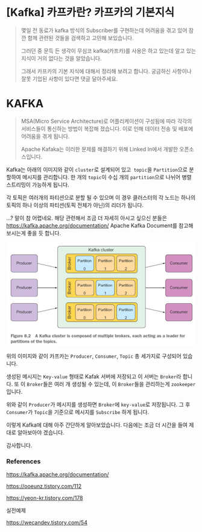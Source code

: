 # [Kafka] 카프카란? 카프카의 기본지식

> 몇일 전 동료가 kafka 방식의 Subscriber를 구현하는데 어려움을 겪고 있어 잠깐 함께 관련된 것들을 검색하고 고민해 보있습니다. 
>
> 그러던 중 문득 든 생각이 무심코 kafka(카프카)를 사용은 하고 있는데 알고 있는 지식이 거의 없다는 것을 알았습니다.
>
> 그래서 카프카의 기본 지식에 대해서 정리해 보려고 합니다. 궁금하신 사항이나 잘못 기업된 사항이 있다면 댓글 달아주세요.

# KAFKA

> MSA(Micro Service Architecture)로 어플리케이션이 구성됨에 따라 각각의 서비스들이 통신하는 방법이 복잡해 졌습니다. 이로 인해 데이터 전송 및 배포에 어려움을 겪게 됩니다.
>
> Apache Kafaka는 이러한 문제를 해결하기 위해 Linked In에서 개발한 오픈소스입니다.

Kafka는 아래의 이미지와 같이 `cluster`로 설계되어 있고` topic`을 `Partition`으로 분할하여 메시지를 관리합니다. 한 개의 `topic`이 수십 개의 `partition`으로 나뉘어 병렬 스트리밍이 가능하게 됩니다.

각 토픽은 여러개의 파티션으로 분할 될 수 있으며 이 경우 클러스터의 각 노드는 하나의 토픽의 하나 이상의 파티션(토픽 전체가 아닌)의 리더가 됩니다.

...? 말이 참 어렵네요. 해당 관련해서 조금 더 자세히 아시고 싶으신 분들은 https://kafka.apache.org/documentation/  Apache Kafka Document를 참고해보시는게 좋을 듯 합니다.

![KafkaImg](https://raw.githubusercontent.com/KrGil/TIL/main/CS/MSA/Kafka_basic.assets/KafkaImg.jpeg)

위의 이미지와 같이 카프카는 `Producer`, `Consumer`, `Topic` 총 세가지로 구성되어 있습니다.

생성된 메시지는 `Key-value` 형태로 Kafak 서버에 저장되고 이 서버는 `Broker`라 합니다. 또 이 `Broker`들은 여러 개 생성될 수 있는데, 이 `Broker`들을 관리하는게 `zookeeper`입니다.

위와 같이  `Producer`가 메시지를 생성하면 `Broker`에 `key-value`로 저장됩니다.  그 후 `Consumer`가 `Topic`을 기준으로 메시지를 `Subscribe` 하게 됩니다.  

이렇게 Kafka에 대해 아주 간단하게 알아보았습니다. 다음에는 조금 더 시간을 들여 제대로 알아보아야 겠습니다.

감사합니다.



### References

https://kafka.apache.org/documentation/

https://ooeunz.tistory.com/112

https://yeon-kr.tistory.com/178

실전예제

https://wecandev.tistory.com/54